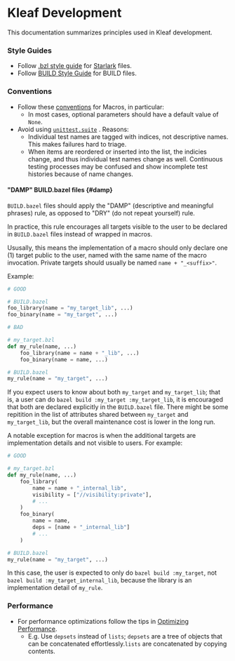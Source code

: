 # Kleaf Development

This documentation summarizes principles used in Kleaf development.

### Style Guides

* Follow [.bzl style guide](https://bazel.build/rules/bzl-style) for
  [Starlark](https://bazel.build/rules/language) files.
* Follow [BUILD Style Guide](https://bazel.build/build/style-guide) for BUILD
  files.

### Conventions

* Follow these [conventions](https://bazel.build/extending/macros#conventions)
  for Macros, in particular:
  * In most cases, optional parameters should have a default value of `None`.
* Avoid using
  [`unittest.suite`](https://github.com/bazelbuild/bazel-skylib/blob/main/docs/unittest_doc.md#unittestsuite)
  . Reasons:
  * Individual test names are tagged with indices, not descriptive names. This
    makes failures hard to triage.
  * When items are reordered or inserted into the list, the indicies change,
    and thus individual test names change as well. Continuous testing processes
    may be confused and show incomplete test histories because of name changes.

#### "DAMP" BUILD.bazel files {#damp}

`BUILD.bazel` files should apply the "DAMP" (descriptive and meaningful
phrases) rule, as opposed to "DRY" (do not repeat yourself) rule.

In practice, this rule encourages all targets visible to the user to be
declared in `BUILD.bazel` files instead of wrapped in macros.

Ususally, this means the implementation of a macro should only declare one (1)
target public to the user, named with the same name of the macro
invocation. Private targets should usually be named `name + "_<suffix>"`.

Example:

```py
# GOOD

# BUILD.bazel
foo_library(name = "my_target_lib", ...)
foo_binary(name = "my_target", ...)
```

```py
# BAD

# my_target.bzl
def my_rule(name, ...)
    foo_library(name = name + "_lib", ...)
    foo_binary(name = name, ...)

# BUILD.bazel
my_rule(name = "my_target", ...)
```

If you expect users to know about both `my_target` and `my_target_lib`; that
is, a user can do `bazel build :my_target :my_target_lib`, it is
encouraged that both are declared explicitly in the `BUILD.bazel` file. There
might be some repitition in the list of attributes shared between `my_target`
and `my_target_lib`, but the overall maintenance cost is lower in the long run.

A notable exception for macros is when the additional targets are implementation
details and not visible to users. For example:

```py
# GOOD

# my_target.bzl
def my_rule(name, ...)
    foo_library(
        name = name + "_internal_lib",
        visibility = ["//visibility:private"],
        # ...
    )
    foo_binary(
        name = name,
        deps = [name + "_internal_lib"]
        # ...
    )

# BUILD.bazel
my_rule(name = "my_target", ...)
```

In this case, the user is expected to only do `bazel build :my_target`,
not `bazel build :my_target_internal_lib`, because the library is an
implementation detail of `my_rule`.

### Performance

* For performance optimizations follow the tips in
  [Optimizing Performance](https://bazel.build/rules/performance).
  * E.g. Use `depsets` instead of `lists`; `depsets` are a tree of objects that
  can be concatenated effortlessly.`lists` are concatenated by copying contents.

